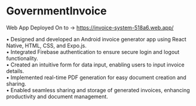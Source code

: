 # GovernmentInvoice

Web App Deployed On to -> https://invoice-system-518a6.web.app/

• Designed and developed an Android invoice generator app using React Native, HTML, CSS, and Expo.js.<br>
• Integrated Firebase authentication to ensure secure login and logout functionality.<br>
• Created an intuitive form for data input, enabling users to input invoice details.<br>
• Implemented real-time PDF generation for easy document creation and sharing.<br>
• Enabled seamless sharing and storage of generated invoices, enhancing productivity and document management.<br>
